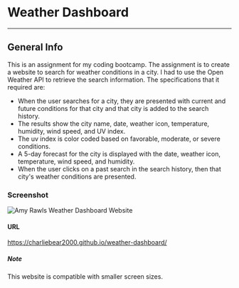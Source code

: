 # Weather Dashboard
***

## General Info
This is an assignment for my coding bootcamp. The assignment is to create a website to search for weather conditions in a city. I had to use the Open Weather API to retrieve the search information.  The specifications that it required are:
* When the user searches for a city, they are presented with current and future conditions for that city and that city is added to the search history.
* The results show the city name, date, weather icon, temperature, humidity, wind speed, and UV index.
* The uv index is color coded based on favorable, moderate, or severe conditions.
* A 5-day forecast for the city is displayed with the date, weather icon, temperature, wind speed, and humidity.
* When the user clicks on a past search in the search history, then that city's weather conditions are presented.

### Screenshot
![Amy Rawls Weather Dashboard Website](https://github.com/charliebear2000/weather-dashboard/blob/main/screenshot.png?raw=true)

#### URL
https://charliebear2000.github.io/weather-dashboard/

##### Note
This website is compatible with smaller screen sizes.